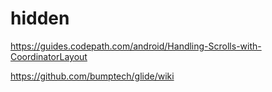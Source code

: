 # hidden
https://guides.codepath.com/android/Handling-Scrolls-with-CoordinatorLayout

https://github.com/bumptech/glide/wiki
